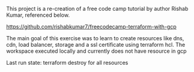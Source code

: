 This project is a re-creation of a free code camp tutorial by author Rishab Kumar, referenced below.

https://github.com/rishabkumar7/freecodecamp-terraform-with-gcp

The main goal of this exercise was to learn to create resources like dns, cdn, load balancer, storage and a ssl certificate using terraform hcl. The workspace executed locally and currently does not have resource in gcp

Last run state: terraform destroy for all resources